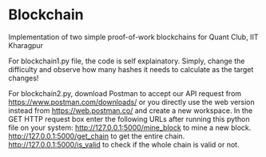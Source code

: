 # Blockchain
Implementation of two simple proof-of-work blockchains for Quant Club, IIT Kharagpur

For blockchain1.py file, the code is self explainatory. Simply, change the difficulty and observe how many hashes it needs to calculate as the target changes!

For blockchain2.py, download Postman to accept our API request from https://www.postman.com/downloads/ or you directly use the web version instead from https://web.postman.co/
and create a new workspace.
In the GET HTTP request box enter the following URLs after running this python file on your system:
http://127.0.0.1:5000/mine_block to mine a new block.
http://127.0.0.1:5000/get_chain to get the entire chain.
http://127.0.0.1:5000/is_valid to check if the whole chain is valid or not.

